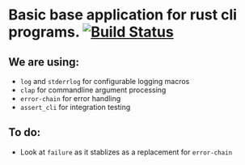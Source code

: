 # Basic base application for rust cli programs.  [![Build Status](https://travis-ci.org/tismith/example-cli-rs.svg?branch=master)](https://travis-ci.org/tismith/example-cli-rs)

## We are using:
* `log` and `stderrlog` for configurable logging macros
* `clap` for commandline argument processing
* `error-chain` for error handling
* `assert_cli` for integration testing

## To do:
* Look at `failure` as it stablizes as a replacement for `error-chain`

